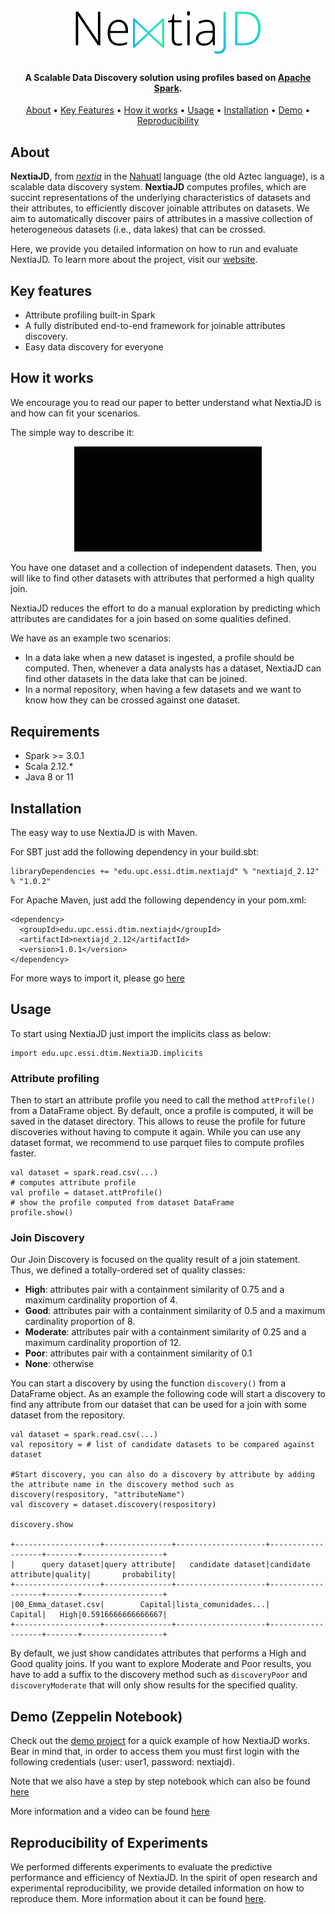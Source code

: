 

<h1 align="center">
  <a href="https://www.essi.upc.edu/dtim/nextiajd/"><img src="https://github.com/dtim-upc/spark/blob/nextiajd_v3.0.1/sql/nextiajd/img/logo.png?raw=true" alt="NextiaJD" width="300">
  </a>
</h1>

<h4 align="center">A Scalable Data Discovery solution using profiles based on <a href="https://spark.apache.org/" target="_blank">Apache Spark</a>.</h4>

<p align="center">
  <a href="#about">About</a> •
  <a href="#key-features">Key Features</a> •
  <a href="#how-it-works">How it works</a> •
  <a href="#usage">Usage</a> •
  <a href="#installation">Installation</a> •
  <a href="#demo-zeppelin-notebook">Demo</a> •
  <a href="#reproducibility-of-experiments">Reproducibility</a>
</p>

## About
**NextiaJD**, from <a href="https://nahuatl.uoregon.edu/content/nextia" target="_blank">*nextia*</a> in the <a href="https://en.wikipedia.org/wiki/Nahuatl" target="_blank">Nahuatl</a> language (the old Aztec language), is a scalable data discovery system. **NextiaJD** computes profiles, which are succint representations of the underlying characteristics of datasets and their attributes, to efficiently discover joinable attributes on datasets. We aim to automatically discover pairs of attributes in a massive collection of heterogeneous datasets (i.e., data lakes) that can be crossed.

Here, we provide you detailed information on how to run and evaluate NextiaJD. To learn more about the project, visit our [website](https://www.essi.upc.edu/dtim/nextiajd/).

## Key features   
* Attribute profiling built-in Spark  
* A fully distributed end-to-end framework for joinable attributes discovery.  
* Easy data discovery for everyone  

## How it works

We encourage you to read our paper to better understand what NextiaJD is and how can fit your scenarios. 

The simple way to describe it: 

<div align="center">
 <img src="https://github.com/dtim-upc/spark/raw/nextiajd_v3.0.1/sql/nextiajd/img/example.gif?raw=true" alt="NextiaJD" width="300">
</div>

You have one dataset and a collection of independent datasets. Then, you will like to find other datasets with attributes that performed a high quality join.
 
NextiaJD reduces the effort to do a manual exploration by predicting which attributes are candidates for a join based on some qualities defined. 

We have as an example two scenarios:

* In a data lake when a new dataset is ingested,  a profile should be computed. Then, whenever a data analysts has a dataset, NextiaJD can find other datasets in the data lake that can be joined.
* In a normal repository,  when having a few datasets and we want to know how they can be crossed against one dataset.

## Requirements

* Spark >= 3.0.1
* Scala 2.12.*
* Java 8 or 11

## Installation

The easy way to use NextiaJD is with Maven. 

For SBT just add the following dependency in your build.sbt:

````
libraryDependencies += "edu.upc.essi.dtim.nextiajd" % "nextiajd_2.12" % "1.0.2"

````

For Apache Maven, just add the following dependency in your pom.xml:


````
<dependency>
  <groupId>edu.upc.essi.dtim.nextiajd</groupId>
  <artifactId>nextiajd_2.12</artifactId>
  <version>1.0.1</version>
</dependency>
````

For more ways to import it, please go <a href="https://search.maven.org/artifact/edu.upc.essi.dtim.nextiajd/nextiajd_2.12/1.0.1/jar">here</a>

    
## Usage    
         
To start using NextiaJD just import the implicits class as below:

```
import edu.upc.essi.dtim.NextiaJD.implicits
```         
### Attribute profiling  
  
Then to start an attribute profile you need to call the method `attProfile()` from a DataFrame object. By default, once a profile is computed, it will be saved in the dataset directory. This allows to reuse the profile for future discoveries without having to compute it again. While you can use any dataset format, we recommend to use parquet files to compute profiles faster.
  
``` 
val dataset = spark.read.csv(...)  
# computes attribute profile
val profile = dataset.attProfile() 
# show the profile computed from dataset DataFrame
profile.show()   
```  
  
### Join Discovery  
  
Our Join Discovery is focused on the quality result of a join statement. Thus, we defined a totally-ordered set of quality classes:

* **High**: attributes pair with a containment similarity of 0.75 and a maximum cardinality proportion of 4.    
* **Good**: attributes pair with a containment similarity of 0.5 and a maximum cardinality proportion of 8.     
* **Moderate**: attributes pair with a containment similarity of 0.25 and a maximum cardinality proportion of 12.     
* **Poor**: attributes pair with a containment similarity of 0.1    
* **None**: otherwise   

You can start a discovery by using the function `discovery()` from a DataFrame object. As an example the following code will start a discovery to find any attribute from our dataset that can be used for a join with some dataset from the repository.
  
```  
val dataset = spark.read.csv(...)  
val repository = # list of candidate datasets to be compared against dataset

#Start discovery, you can also do a discovery by attribute by adding the attribute name in the discovery method such as discovery(respository, "attributeName")
val discovery = dataset.discovery(respository)

discovery.show

+-------------------+---------------+--------------------+-------------------+-------+------------------+
|      query dataset|query attribute|   candidate dataset|candidate attribute|quality|       probability|
+-------------------+---------------+--------------------+-------------------+-------+------------------+
|00_Emma_dataset.csv|        Capital|lista_comunidades...|            Capital|   High|0.5916666666666667|
+-------------------+---------------+--------------------+-------------------+-------+------------------+
```    

By default, we just show candidates attributes that performs a High and Good quality joins. If you want to explore Moderate and Poor results, you have to add a suffix to the discovery method such as `discoveryPoor` and `discoveryModerate` that will only show results for the specified quality.  

## Demo (Zeppelin Notebook) 

Check out the [demo project](http://dtim.essi.upc.edu:8081/#/notebook/2G9CMU9C4) for a quick example of how NextiaJD works. Bear in mind that, in order to access them you must first login with the following credentials (user: user1, password: nextiajd).

Note that we also have a step by step notebook which can also be found [here](http://dtim.essi.upc.edu:8081/#/notebook/2FZ5HCMJQ)

More information and a video can be found [here](https://www.essi.upc.edu/~jflores/nextiajd.html#demonstration)
 
## Reproducibility of Experiments

We performed differents experiments to evaluate the predictive performance and efficiency of NextiaJD. In the spirit of open research and experimental reproducibility, we provide detailed information on how to reproduce them. More information about it can be found [here](https://github.com/dtim-upc/NextiaJD/tree/main/experiments#reproducibility-of-experiments).
